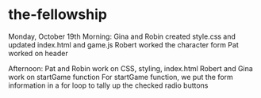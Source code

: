 # the-fellowship

Monday, October 19th
Morning: 	Gina and Robin created style.css and updated index.html and game.js
			Robert worked the character form
			Pat worked on header

Afternoon: 	Pat and Robin work on CSS, styling, index.html
			Robert and Gina work on startGame function
				For startGame function, we put the form information in a for loop to tally up the checked radio buttons